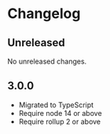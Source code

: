 # Changelog

## Unreleased

No unreleased changes.

## 3.0.0

- Migrated to TypeScript
- Require node 14 or above
- Require rollup 2 or above
